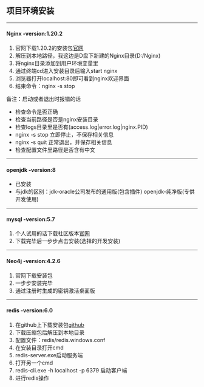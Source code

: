 ## 项目环境安装
***

#### Nginx -version:1.20.2
1. 官网下载1.20.2的安装包[官网](http://nginx.org/en/download.html)
2. 解压到本地路径，我这边是D盘下新建的Nginx目录(D:/Nginx)
3. 将nginx目录添加到用户环境变量里
4. 通过终端cd进入安装目录后输入start nginx
5. 浏览器打开localhost:80即可看到nginx欢迎界面
6. 结束命令：nginx -s stop

备注：启动或者退出时报错的话
- 检查命令是否正确
- 检查当前路径是否是nginx安装目录
- 检查logs目录里是否有(access.log|error.log|nginx.PID)
- nginx -s stop  立即停止，不保存相关信息
- nginx -s quit  正常退出，并保存相关信息
- 检查配置文件里路径是否含有中文

***

#### openjdk -version:8
- 已安装
- 与jdk的区别：jdk-oracle公司发布的通用版(包含插件)   openjdk-纯净版(专供开发使用)
***

#### mysql -version:5.7
1. 个人试用的话下载社区版本[官网](https://dev.mysql.com/downloads/installer/)
2. 下载完毕后一步步点击安装(选择的开发安装)

***

#### Neo4j -version:4.2.6
1. 官网下载安装包
2. 一步步安装完毕
3. 通过注册时生成的密钥激活桌面版

***

#### redis -version:6.0
1. 在github上下载安装包[github](https://github.com/tporadowski/redis/releases)
2. 下载压缩包后解压到本地目录
3. 配置文件：redis/redis.windows.conf
4. 在安装目录打开cmd
5. redis-server.exe启动服务端
6. 打开另一个cmd
7. redis-cli.exe -h localhost -p 6379 启动客户端
8. 进行redis操作